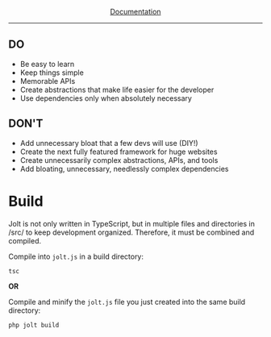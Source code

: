 <p align="center"><a href='https://github.com/electrikmilk/jolt/wiki'>Documentation</a></p>

---

## DO

- Be easy to learn
- Keep things simple
- Memorable APIs
- Create abstractions that make life easier for the developer
- Use dependencies only when absolutely necessary

## DON'T

- Add unnecessary bloat that a few devs will use (DIY!)
- Create the next fully featured framework for huge websites
- Create unnecessarily complex abstractions, APIs, and tools
- Add bloating, unnecessary, needlessly complex dependencies

# Build

Jolt is not only written in TypeScript, but in multiple files and directories in /src/ to keep development organized. Therefore, it must be combined and compiled.

Compile into `jolt.js` in a build directory:

```console
tsc
```

**OR**

Compile and minify the `jolt.js` file you just created into the same build directory:

```console
php jolt build
```
